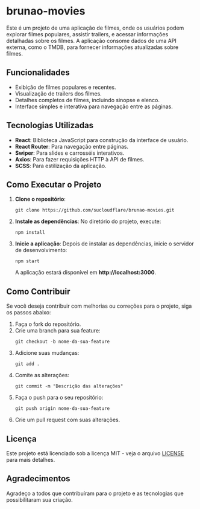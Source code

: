 <h1>brunao-movies</h1>
    <p>Este é um projeto de uma aplicação de filmes, onde os usuários podem explorar filmes populares, assistir trailers, e acessar informações detalhadas sobre os filmes. A aplicação consome dados de uma API externa, como o TMDB, para fornecer informações atualizadas sobre filmes.</p>

 <h2>Funcionalidades</h2>
 <ul>
<li>Exibição de filmes populares e recentes.</li>
    <li>Visualização de trailers dos filmes.</li>
    <li>Detalhes completos de filmes, incluindo sinopse e elenco.</li>
    <li>Interface simples e interativa para navegação entre as páginas.</li>
    </ul>

<h2>Tecnologias Utilizadas</h2>
  <ul>
  <li><strong>React</strong>: Biblioteca JavaScript para construção da interface de usuário.</li>
  <li><strong>React Router</strong>: Para navegação entre páginas.</li>
  <li><strong>Swiper</strong>: Para slides e carrosséis interativos.</li>
  <li><strong>Axios</strong>: Para fazer requisições HTTP à API de filmes.</li>
  <li><strong>SCSS</strong>: Para estilização da aplicação.</li>
  </ul>

 <h2>Como Executar o Projeto</h2>
  <ol>
   <li><strong>Clone o repositório</strong>:
   <pre><code>git clone https://github.com/sucloudflare/brunao-movies.git</code></pre>
  </li>
  <li><strong>Instale as dependências</strong>: No diretório do projeto, execute:
  <pre><code>npm install</code></pre>
  </li>
  <li><strong>Inicie a aplicação</strong>: Depois de instalar as dependências, inicie o servidor de desenvolvimento:
  <pre><code>npm start</code></pre>
            A aplicação estará disponível em <strong>http://localhost:3000</strong>.
  </li>
  </ol>

  <h2>Como Contribuir</h2>
  <p>Se você deseja contribuir com melhorias ou correções para o projeto, siga os passos abaixo:</p>
  <ol>
   <li>Faça o fork do repositório.</li>
   <li>Crie uma branch para sua feature:
   <pre><code>git checkout -b nome-da-sua-feature</code></pre>
   </li>
   <li>Adicione suas mudanças:
   <pre><code>git add .</code></pre>
   </li>
   <li>Comite as alterações:
   <pre><code>git commit -m "Descrição das alterações"</code></pre>
  </li>
   <li>Faça o push para o seu repositório:
   <pre><code>git push origin nome-da-sua-feature</code></pre>
   </li>
  <li>Crie um pull request com suas alterações.</li>
   </ol>

 <h2>Licença</h2>
   
 <p>Este projeto está licenciado sob a licença MIT - veja o arquivo <a href="LICENSE">LICENSE</a> para mais detalhes.</p>

<h2>Agradecimentos</h2>
<p>Agradeço a todos que contribuíram para o projeto e as tecnologias que possibilitaram sua criação.</p>
</body>
